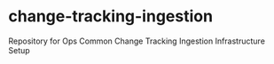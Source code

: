 # change-tracking-ingestion
Repository for Ops Common Change Tracking Ingestion Infrastructure Setup
